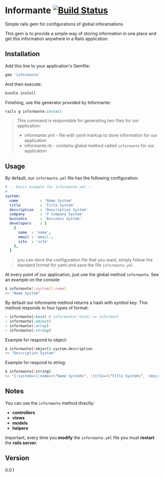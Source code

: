 # Informante [![Build Status](https://travis-ci.org/igortice/informante.png?branch=master)](https://travis-ci.org/igortice/informante)

Simple rails gem for configurations of global inforamations

This gem is to provide a simple way of storing information in one place and get this information anywhere in a Rails application.


## Installation

Add this line to your application's Gemfile:

```ruby
gem 'informante'
```

And then execute:

```ruby
bundle install
```

Finishing, use the generator provided by Informante:

```ruby
rails g informante:install
```
> This command is responsible for generating two files for our application:
> * informante.yml - file with yaml markup to store information for our application
> * informante.rb  - contains global method called `informante` for our application

## Usage

By default, our `informante.yml` file has the following configuration:

```yaml
# -- basic example for informante.yml --
#
system:
  name          : 'Name System'
  title         : 'Title System'
  description   : 'Description System'
  company       : '© Company System'
  business      : 'Business System'
  developers    : [
    {
      name  : 'name',
      email : 'email',
      site  : 'site'
    },
  ]
```

> you can store the configuration file that you want, simply follow the standard format for yaml and save the file `informante.yml`

At every point of our application, just use the global method `informante`.
See an example on the console:

```sh
$ informante[:system][:name]
>> "Name System"
```

By default our informante method returns a hash with symbol key. This method responds to four types of format:

```ruby
- informante(:hash) # informante(:hash) == informant
- informante(:object)
- informante(:array)
- informante(:string)
```
Example for respond to object:

```sh
$ informante(:object).system.description
>> "Description System"
```

Example for respond to string:

```sh
$ informante(:string)
>> "{:system=>{:name=>\"Name System\", :title=>\"Title System\", :description=>\"Description System\", :company=>\"© Company System\", :business=>\"Business System\", :developers=>[{:name=>\"name\", :email=>\"email\", :site=>\"site\"}]}}"
```


## Notes

You can use the `informante` method directly:

* **controllers**
* **views**
* **models**
* **helpers**

Important, every time you **modify** the `informante.yml` file you must **restart** the **rails server**.


## Version

0.0.1
